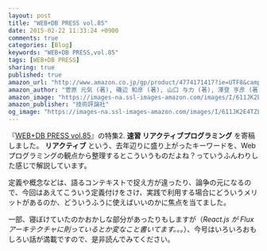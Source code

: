```yaml
---
layout: post
title: "WEB+DB PRESS vol.85"
date: 2015-02-22 11:33:24 +0900
comments: true
categories: [Blog]
keywords: "WEB+DB PRESS,vol.85"
tags: [WEB+DB PRESS]
sharing: true
published: true
amazon_url: "http://www.amazon.co.jp/gp/product/4774171417?ie=UTF8&camp=247&creativeASIN=4774171417&linkCode=xm2&tag=sorehabooks-22"
amazon_author: "菅原 元気 (著), 磯辺 和彦 (著), 山口 与力 (著), 澤登 亨彦 (著), 濱田 章吾 (著), & 20 その他"
amazon_image: "https://images-na.ssl-images-amazon.com/images/I/611JK2E4TZL._SS300_.jpg"
amazon_publisher: "技術評論社"
og_image: "https://images-na.ssl-images-amazon.com/images/I/611JK2E4TZL._SS300_.jpg"
---
```


『[WEB+DB PRESS vol.85](http://www.amazon.co.jp/gp/product/4774171417?ie=UTF8&camp=247&creativeASIN=4774171417&linkCode=xm2&tag=sorehabooks-22)』の特集2. **速習 リアクティブプログラミング** を寄稿しました。 **リアクティブ** という、去年辺りに盛り上がったキーワードを、Webプログラミングの観点から整理するとこういうものだよね？っていうふんわりした感じで解説しています。

定義や概念などは、語るコンテキストで捉え方が違ったり、論争の元になるので、今回はあえてこういう定義付けをさけ、実践で利用する場合にどういうメリットがあるのか、どういうふうに使えばいいのかに焦点を当てました。

一部、寝ぼけていたのかおかしな部分があったりもしますが（*React.js が Flux アーキテクチャに則っているとか変なこと書いてます。。。*）、今号はいろいろおもしろい話が満載ですので、是非読んでみてください。


